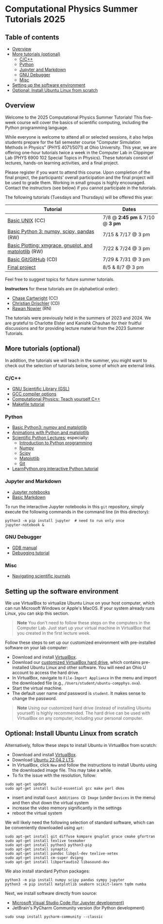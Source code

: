 # Computational Physics Summer Tutorials 2025 <!-- omit from toc -->

## Table of contents <!-- omit from toc -->

- [Overview](#overview)
- [More tutorials (optional)](#more-tutorials-optional)
  - [C/C++](#cc)
  - [Python](#python)
  - [Jupyter and Markdown](#jupyter-and-markdown)
  - [GNU Debugger](#gnu-debugger)
  - [Misc](#misc)
- [Setting up the software environment](#setting-up-the-software-environment)
- [Optional: Install Ubuntu Linux from scratch](#optional-install-ubuntu-linux-from-scratch)


## Overview

Welcome to the 2025 Computational Physics Summer Tutorials! This five-week course will cover the basics of scientific computing, including the Python programming language. 

While everyone is welcome to attend all or selected sessions, it also helps students prepare for the fall semester course "Computer Simulation Methods in Physics" (PHYS 4071/5071) at Ohio University. This year, we are offering one-hour tutorials twice a week in the Computer Lab in Clippinger Lab (PHYS 6900 102 Special Topics in Physics). These tutorials consist of lectures, hands-on learning activities, and a final project.

Please register if you want to attend this course. Upon completion of the final project, the participants' overall participation and the final project will be used to grade them. Working in small groups is highly encouraged. Contact the instructors (see below) if you cannot participate in the tutorials. 

The following tutorials (Tuesdays and Thursdays) will be offered this year:

| Tutorial       | Dates | 
| ----------- | ----------- |
| [Basic UNIX](unix_tutorial.ipynb) (CC)       | 7/8 @ **2:45 pm** & 7/10 @ **3 pm** | 
| [Basic Python 3: numpy, scipy, pandas](python_tutorial.ipynb) (RW)         | 7/15 & 7/17 @ 3 pm | 
| [Basic Plotting: xmgrace, gnuplot, and matplotlib](plotting_tutorial/plotting_tutorial.ipynb) (RW)        | 7/22 & 7/24 @ 3 pm | 
| [Basic Git/GitHub](git-github/README.md) (CD)         | 7/29 & 7/31 @ 3 pm | 
| [Final project](final_project/final_project.ipynb)           | 8/5 & 8/7 @ 3 pm | 

Feel free to suggest topics for future summer tutorials.

**Instructors** for these tutorials are (in alphabetical order):
* [Chase Cartwright](https://www.ohio.edu/cas/cc627122) (CC)
* [Christian Drischler](https://www.ohio.edu/cas/drischler) (CD)
* [Rawan Nowier](https://www.ohio.edu/cas/rn757120) (RN)

The tutorials were previously held in the summers of 2023 and 2024. 
We are grateful to Charlotte Elster and Kanishk Chauhan for their fruitful discussions and for providing lecture material from the 2023 Summer Tutorials.

## More tutorials (optional)

In addition, the tutorials we will teach in the summer, you might want to check out the selection of tutorials below, some of which are external links.

### C/C++
* [GNU Scientific Library (GSL)](gsl.ipynb)
* [GCC compiler options](gcc_compiler_options.ipynb)
* [Computational Physics: Teach yourself C++](https://computationalscienceuio.github.io/RefreshProgrammingSkills/notebooks/Cpp/LectureNotes.html)
* [Makefile tutorial](https://makefiletutorial.com/#makefile-cookbook)

### Python
* [Basic Python3: numpy and matplotlib](Python3/tutorial.ipynb)
* [Animations with Python and matplotlib](Python3/tutorial_animations.ipynb)
* [Scientific Python Lectures](https://github.com/jrjohansson/scientific-python-lectures); especially:
  -  [Introduction to Python programming](https://github.com/jrjohansson/scientific-python-lectures/blob/master/Lecture-1-Introduction-to-Python-Programming.ipynb)
  -  [Numpy](https://github.com/jrjohansson/scientific-python-lectures/blob/master/Lecture-2-Numpy.ipynb)
  -  [Scipy](https://github.com/jrjohansson/scientific-python-lectures/blob/master/Lecture-3-Scipy.ipynb)
  -  [Matplotlib](https://github.com/jrjohansson/scientific-python-lectures/blob/master/Lecture-4-Matplotlib.ipynb)
  -  [Git](https://github.com/jrjohansson/scientific-python-lectures/blob/master/Lecture-7-Revision-Control-Software.ipynb)
* [LearnPython.org interactive Python tutorial](https://www.learnpython.org/)

### Jupyter and Markdown
* [Jupyter notebooks](https://www.dataquest.io/blog/jupyter-notebook-tutorial/)
* [Basic Markdown](https://github.com/jrjohansson/numerical-python-book-code/blob/master/ch01-Markdown.ipynb)

To run the interactive Jupyter notebooks in this `git` repository, simply execute the following commands in the command line (in this directory):

```shell
python3 -m pip install jupyter  # need to run only once
jupyter-notebook &
```

### GNU Debugger 
* [GDB manual](https://www.asc.ohio-state.edu/physics/ntg/6810/handouts/gdb_debugger.pdf)
* [Debugging tutorial](https://heather.cs.ucdavis.edu/~matloff/debug.html)


### Misc
* [Navigating scientific journals](journals.md)


## Setting up the software environment

We use VirtualBox to virtualize Ubuntu Linux on your host computer, which can run Microsoft Windows or Apple's MacOS. If your system already runs Linux, you can skip this section.

> **Note**
> You don't need to follow these steps on the computers in the Computer Lab. Just start up your virtual machine in VirtualBox that you created in the first lecture week.

Follow these steps to set up our customized environment with pre-installed software on your lab computer:
* Download and install [VirtualBox](https://www.virtualbox.org/).
* Download our [customized VirtualBox hard drive](https://catmailohio-my.sharepoint.com/:u:/g/personal/drischler_ohio_edu/EYlLoSurm6tMq-rGL-Je98IBXPSi9yRtjmuERZPfB9j8Mg?e=bFu9oU), which contains pre-installed Ubuntu Linux and other software. You will need an Ohio U account to access the hard drive. 
* In VirtualBox, navigate to `File-Import Appliance` in the menu and import the downloaded file (e.g., `/Users/student/ubuntu-compphys.ova`).
* Start the virtual machine.
* The default user name _and_ password is `student`. It makes sense to change the password.

> **Note**
> Using our customized hard drive (instead of installing Ubuntu yourself) is highly recommended. The hard drive can be used with VirtualBox on any computer, including your personal computer.

## Optional: Install Ubuntu Linux from scratch

Alternatively, follow these steps to install Ubuntu in VirtualBox from scratch:
* Download and install [VirtualBox](https://www.virtualbox.org/).
* Download [Ubuntu 22.04.2 LTS](https://ubuntu.com/download/desktop).
* In VirtualBox, click `New` and follow the instructions to install Ubuntu using the downloaded image file. This may take a while.
* To fix the issue with the resolution, follow:
```shell
sudo apt-get update
sudo apt-get install build-essential gcc make perl dkms
```
* insert and install `Guest Additions CD Image` (under `Devices` in the menu) and then shut down the virtual system
* increase the video memory significantly in the settings
* reboot the virtual system

We will likely need the following selection of standard software, which can be conveniently downloaded using `apt`:
```shell
sudo apt-get install git diffuse kompare gnuplot grace cmake gfortran
sudo apt-get install texlive texmaker 
sudo apt-get install python3 python3-pip
sudo apt-get install synaptic
sudo apt-get install pandoc libgsl-dev texlive-xetex
sudo apt-get install cm-super dvipng
sudo apt-get install libportaudio2 libasound-dev
```

We also install standard Python packages:
```shell
python3 -m pip install numpy scipy pandas sympy jupyter
python3 -m pip install matplotlib seaborn scikit-learn tqdm numba
```

Next, we install software directly from source:
* [Microsoft Visual Studio Code (for Jupyter development)](https://code.visualstudio.com/docs/setup/linux#_debian-and-ubuntu-based-distributions)
* JetBrain's PyCharm Community version (for Python development)
```shell
sudo snap install pycharm-community --classic
```
